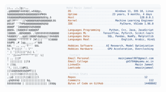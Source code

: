 <picture>
  <source srcset="https://raw.githubusercontent.com/mmazinjameel/mmazinjameel/main/dark_mode.svg?v=1754755957" media="(prefers-color-scheme: dark)">
  <img src="https://raw.githubusercontent.com/mmazinjameel/mmazinjameel/main/light_mode.svg?v=1754755957">
</picture>
